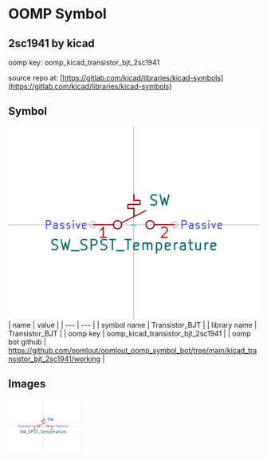 # OOMP Symbol  
## 2sc1941  by kicad  
  
oomp key: oomp_kicad_transistor_bjt_2sc1941  
  
source repo at: [https://gitlab.com/kicad/libraries/kicad-symbols](https://gitlab.com/kicad/libraries/kicad-symbols)  
## Symbol  
  
[![working.png](working_600.png)](working.png)  
| name | value | 
| --- | --- | 
| symbol name | Transistor_BJT | 
| library name | Transistor_BJT | 
| oomp key | oomp_kicad_transistor_bjt_2sc1941 | 
| oomp bot github | https://github.com/oomlout/oomlout_oomp_symbol_bot/tree/main/kicad_transistor_bjt_2sc1941/working | 
## Images  
  
[![working.png](working_140.png)](working.png)  
